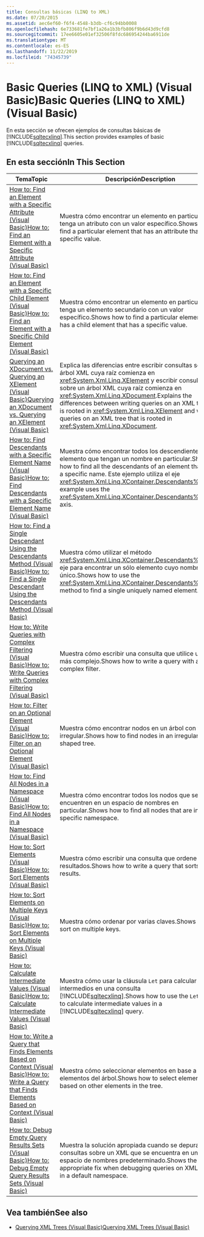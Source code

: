 ```yaml
---
title: Consultas básicas (LINQ to XML)
ms.date: 07/20/2015
ms.assetid: aec6ef60-f6f4-4548-b3db-cf6c94bb0008
ms.openlocfilehash: 6e733681fe7bf1a26a1b3bfb806f9b6d43d9cfd8
ms.sourcegitcommit: 17ee6605e01ef32506f8fdc686954244ba6911de
ms.translationtype: MT
ms.contentlocale: es-ES
ms.lasthandoff: 11/22/2019
ms.locfileid: "74345739"
---
```

# <a name="basic-queries-linq-to-xml-visual-basic"></a><span data-ttu-id="c1465-102">Basic Queries (LINQ to XML) (Visual Basic)</span><span class="sxs-lookup"><span data-stu-id="c1465-102">Basic Queries (LINQ to XML) (Visual Basic)</span></span>
<span data-ttu-id="c1465-103">En esta sección se ofrecen ejemplos de consultas básicas de [!INCLUDE[sqltecxlinq](~/includes/sqltecxlinq-md.md)].</span><span class="sxs-lookup"><span data-stu-id="c1465-103">This section provides examples of basic [!INCLUDE[sqltecxlinq](~/includes/sqltecxlinq-md.md)] queries.</span></span>  
  
## <a name="in-this-section"></a><span data-ttu-id="c1465-104">En esta sección</span><span class="sxs-lookup"><span data-stu-id="c1465-104">In This Section</span></span>  
  
|<span data-ttu-id="c1465-105">Tema</span><span class="sxs-lookup"><span data-stu-id="c1465-105">Topic</span></span>|<span data-ttu-id="c1465-106">Descripción</span><span class="sxs-lookup"><span data-stu-id="c1465-106">Description</span></span>|  
|-----------|-----------------|  
|[<span data-ttu-id="c1465-107">How to: Find an Element with a Specific Attribute (Visual Basic)</span><span class="sxs-lookup"><span data-stu-id="c1465-107">How to: Find an Element with a Specific Attribute (Visual Basic)</span></span>](../../../../visual-basic/programming-guide/concepts/linq/how-to-find-an-element-with-a-specific-attribute.md)|<span data-ttu-id="c1465-108">Muestra cómo encontrar un elemento en particular que tenga un atributo con un valor específico.</span><span class="sxs-lookup"><span data-stu-id="c1465-108">Shows how to find a particular element that has an attribute that has a specific value.</span></span>|  
|[<span data-ttu-id="c1465-109">How to: Find an Element with a Specific Child Element (Visual Basic)</span><span class="sxs-lookup"><span data-stu-id="c1465-109">How to: Find an Element with a Specific Child Element (Visual Basic)</span></span>](../../../../visual-basic/programming-guide/concepts/linq/how-to-find-an-element-with-a-specific-child-element.md)|<span data-ttu-id="c1465-110">Muestra cómo encontrar un elemento en particular que tenga un elemento secundario con un valor específico.</span><span class="sxs-lookup"><span data-stu-id="c1465-110">Shows how to find a particular element that has a child element that has a specific value.</span></span>|  
|[<span data-ttu-id="c1465-111">Querying an XDocument vs. Querying an XElement (Visual Basic)</span><span class="sxs-lookup"><span data-stu-id="c1465-111">Querying an XDocument vs. Querying an XElement (Visual Basic)</span></span>](../../../../visual-basic/programming-guide/concepts/linq/querying-an-xdocument-vs-querying-an-xelement.md)|<span data-ttu-id="c1465-112">Explica las diferencias entre escribir consultas sobre un árbol XML cuya raíz comienza en <xref:System.Xml.Linq.XElement> y escribir consultas sobre un árbol XML cuya raíz comienza en <xref:System.Xml.Linq.XDocument>.</span><span class="sxs-lookup"><span data-stu-id="c1465-112">Explains the differences between writing queries on an XML tree that is rooted in <xref:System.Xml.Linq.XElement> and writing queries on an XML tree that is rooted in <xref:System.Xml.Linq.XDocument>.</span></span>|  
|[<span data-ttu-id="c1465-113">How to: Find Descendants with a Specific Element Name (Visual Basic)</span><span class="sxs-lookup"><span data-stu-id="c1465-113">How to: Find Descendants with a Specific Element Name (Visual Basic)</span></span>](../../../../visual-basic/programming-guide/concepts/linq/how-to-find-descendants-with-a-specific-element-name.md)|<span data-ttu-id="c1465-114">Muestra cómo encontrar todos los descendientes de un elemento que tengan un nombre en particular.</span><span class="sxs-lookup"><span data-stu-id="c1465-114">Shows how to find all the descendants of an element that have a specific name.</span></span> <span data-ttu-id="c1465-115">Este ejemplo utiliza el eje <xref:System.Xml.Linq.XContainer.Descendants%2A>.</span><span class="sxs-lookup"><span data-stu-id="c1465-115">This example uses the <xref:System.Xml.Linq.XContainer.Descendants%2A> axis.</span></span>|  
|[<span data-ttu-id="c1465-116">How to: Find a Single Descendant Using the Descendants Method (Visual Basic)</span><span class="sxs-lookup"><span data-stu-id="c1465-116">How to: Find a Single Descendant Using the Descendants Method (Visual Basic)</span></span>](../../../../visual-basic/programming-guide/concepts/linq/how-to-find-a-single-descendant-using-the-descendants-method.md)|<span data-ttu-id="c1465-117">Muestra cómo utilizar el método <xref:System.Xml.Linq.XContainer.Descendants%2A> del eje para encontrar un sólo elemento cuyo nombre es único.</span><span class="sxs-lookup"><span data-stu-id="c1465-117">Shows how to use the <xref:System.Xml.Linq.XContainer.Descendants%2A> axis method to find a single uniquely named element.</span></span>|  
|[<span data-ttu-id="c1465-118">How to: Write Queries with Complex Filtering (Visual Basic)</span><span class="sxs-lookup"><span data-stu-id="c1465-118">How to: Write Queries with Complex Filtering (Visual Basic)</span></span>](../../../../visual-basic/programming-guide/concepts/linq/how-to-write-queries-with-complex-filtering.md)|<span data-ttu-id="c1465-119">Muestra cómo escribir una consulta que utilice un filtro más complejo.</span><span class="sxs-lookup"><span data-stu-id="c1465-119">Shows how to write a query with a more complex filter.</span></span>|  
|[<span data-ttu-id="c1465-120">How to: Filter on an Optional Element (Visual Basic)</span><span class="sxs-lookup"><span data-stu-id="c1465-120">How to: Filter on an Optional Element (Visual Basic)</span></span>](../../../../visual-basic/programming-guide/concepts/linq/how-to-filter-on-an-optional-element.md)|<span data-ttu-id="c1465-121">Muestra cómo encontrar nodos en un árbol con forma irregular.</span><span class="sxs-lookup"><span data-stu-id="c1465-121">Shows how to find nodes in an irregularly shaped tree.</span></span>|  
|[<span data-ttu-id="c1465-122">How to: Find All Nodes in a Namespace (Visual Basic)</span><span class="sxs-lookup"><span data-stu-id="c1465-122">How to: Find All Nodes in a Namespace (Visual Basic)</span></span>](../../../../visual-basic/programming-guide/concepts/linq/how-to-find-all-nodes-in-a-namespace.md)|<span data-ttu-id="c1465-123">Muestra cómo encontrar todos los nodos que se encuentren en un espacio de nombres en particular.</span><span class="sxs-lookup"><span data-stu-id="c1465-123">Shows how to find all nodes that are in a specific namespace.</span></span>|  
|[<span data-ttu-id="c1465-124">How to: Sort Elements (Visual Basic)</span><span class="sxs-lookup"><span data-stu-id="c1465-124">How to: Sort Elements (Visual Basic)</span></span>](../../../../visual-basic/programming-guide/concepts/linq/how-to-sort-elements.md)|<span data-ttu-id="c1465-125">Muestra cómo escribir una consulta que ordene sus resultados.</span><span class="sxs-lookup"><span data-stu-id="c1465-125">Shows how to write a query that sorts its results.</span></span>|  
|[<span data-ttu-id="c1465-126">How to: Sort Elements on Multiple Keys (Visual Basic)</span><span class="sxs-lookup"><span data-stu-id="c1465-126">How to: Sort Elements on Multiple Keys (Visual Basic)</span></span>](../../../../visual-basic/programming-guide/concepts/linq/how-to-sort-elements-on-multiple-keys.md)|<span data-ttu-id="c1465-127">Muestra cómo ordenar por varias claves.</span><span class="sxs-lookup"><span data-stu-id="c1465-127">Shows how to sort on multiple keys.</span></span>|  
|[<span data-ttu-id="c1465-128">How to: Calculate Intermediate Values (Visual Basic)</span><span class="sxs-lookup"><span data-stu-id="c1465-128">How to: Calculate Intermediate Values (Visual Basic)</span></span>](../../../../visual-basic/programming-guide/concepts/linq/how-to-calculate-intermediate-values.md)|<span data-ttu-id="c1465-129">Muestra cómo usar la cláusula `Let` para calcular valores intermedios en una consulta [!INCLUDE[sqltecxlinq](~/includes/sqltecxlinq-md.md)].</span><span class="sxs-lookup"><span data-stu-id="c1465-129">Shows how to use the `Let` clause to calculate intermediate values in a [!INCLUDE[sqltecxlinq](~/includes/sqltecxlinq-md.md)] query.</span></span>|  
|[<span data-ttu-id="c1465-130">How to: Write a Query that Finds Elements Based on Context (Visual Basic)</span><span class="sxs-lookup"><span data-stu-id="c1465-130">How to: Write a Query that Finds Elements Based on Context (Visual Basic)</span></span>](../../../../visual-basic/programming-guide/concepts/linq/how-to-write-a-query-that-finds-elements-based-on-context.md)|<span data-ttu-id="c1465-131">Muestra cómo seleccionar elementos en base a otros elementos del árbol.</span><span class="sxs-lookup"><span data-stu-id="c1465-131">Shows how to select elements based on other elements in the tree.</span></span>|  
|[<span data-ttu-id="c1465-132">How to: Debug Empty Query Results Sets (Visual Basic)</span><span class="sxs-lookup"><span data-stu-id="c1465-132">How to: Debug Empty Query Results Sets (Visual Basic)</span></span>](../../../../visual-basic/programming-guide/concepts/linq/how-to-debug-empty-query-results-sets.md)|<span data-ttu-id="c1465-133">Muestra la solución apropiada cuando se depuran consultas sobre un XML que se encuentra en un espacio de nombres predeterminado.</span><span class="sxs-lookup"><span data-stu-id="c1465-133">Shows the appropriate fix when debugging queries on XML that is in a default namespace.</span></span>|  
  
## <a name="see-also"></a><span data-ttu-id="c1465-134">Vea también</span><span class="sxs-lookup"><span data-stu-id="c1465-134">See also</span></span>

- [<span data-ttu-id="c1465-135">Querying XML Trees (Visual Basic)</span><span class="sxs-lookup"><span data-stu-id="c1465-135">Querying XML Trees (Visual Basic)</span></span>](../../../../visual-basic/programming-guide/concepts/linq/querying-xml-trees.md)

